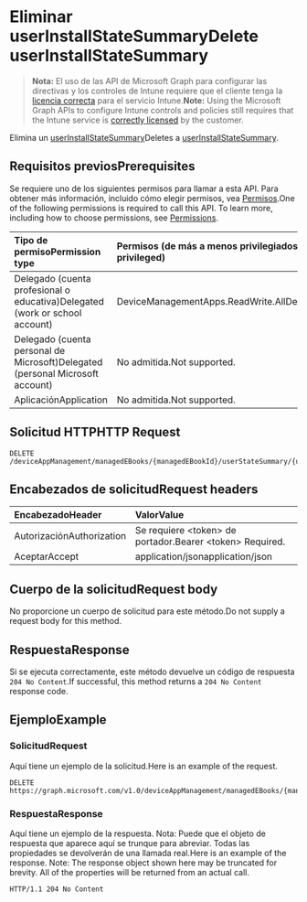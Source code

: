 # <a name="delete-userinstallstatesummary"></a><span data-ttu-id="30cfb-101">Eliminar userInstallStateSummary</span><span class="sxs-lookup"><span data-stu-id="30cfb-101">Delete userInstallStateSummary</span></span>

> <span data-ttu-id="30cfb-102">**Nota:** El uso de las API de Microsoft Graph para configurar las directivas y los controles de Intune requiere que el cliente tenga la [licencia correcta](https://go.microsoft.com/fwlink/?linkid=839381) para el servicio Intune.</span><span class="sxs-lookup"><span data-stu-id="30cfb-102">**Note:** Using the Microsoft Graph APIs to configure Intune controls and policies still requires that the Intune service is [correctly licensed](https://go.microsoft.com/fwlink/?linkid=839381) by the customer.</span></span>

<span data-ttu-id="30cfb-103">Elimina un [userInstallStateSummary](../resources/intune_books_userinstallstatesummary.md)</span><span class="sxs-lookup"><span data-stu-id="30cfb-103">Deletes a [userInstallStateSummary](../resources/intune_books_userinstallstatesummary.md).</span></span>
## <a name="prerequisites"></a><span data-ttu-id="30cfb-104">Requisitos previos</span><span class="sxs-lookup"><span data-stu-id="30cfb-104">Prerequisites</span></span>
<span data-ttu-id="30cfb-p101">Se requiere uno de los siguientes permisos para llamar a esta API. Para obtener más información, incluido cómo elegir permisos, vea [Permisos](../../../concepts/permissions_reference.md).</span><span class="sxs-lookup"><span data-stu-id="30cfb-p101">One of the following permissions is required to call this API. To learn more, including how to choose permissions, see [Permissions](../../../concepts/permissions_reference.md).</span></span>

|<span data-ttu-id="30cfb-107">Tipo de permiso</span><span class="sxs-lookup"><span data-stu-id="30cfb-107">Permission type</span></span>|<span data-ttu-id="30cfb-108">Permisos (de más a menos privilegiados)</span><span class="sxs-lookup"><span data-stu-id="30cfb-108">Permissions (from most to least privileged)</span></span>|
|:---|:---|
|<span data-ttu-id="30cfb-109">Delegado (cuenta profesional o educativa)</span><span class="sxs-lookup"><span data-stu-id="30cfb-109">Delegated (work or school account)</span></span>|<span data-ttu-id="30cfb-110">DeviceManagementApps.ReadWrite.All</span><span class="sxs-lookup"><span data-stu-id="30cfb-110">DeviceManagementApps.ReadWrite.All</span></span>|
|<span data-ttu-id="30cfb-111">Delegado (cuenta personal de Microsoft)</span><span class="sxs-lookup"><span data-stu-id="30cfb-111">Delegated (personal Microsoft account)</span></span>|<span data-ttu-id="30cfb-112">No admitida.</span><span class="sxs-lookup"><span data-stu-id="30cfb-112">Not supported.</span></span>|
|<span data-ttu-id="30cfb-113">Aplicación</span><span class="sxs-lookup"><span data-stu-id="30cfb-113">Application</span></span>|<span data-ttu-id="30cfb-114">No admitida.</span><span class="sxs-lookup"><span data-stu-id="30cfb-114">Not supported.</span></span>|

## <a name="http-request"></a><span data-ttu-id="30cfb-115">Solicitud HTTP</span><span class="sxs-lookup"><span data-stu-id="30cfb-115">HTTP Request</span></span>
<!-- {
  "blockType": "ignored"
}
-->
``` http
DELETE /deviceAppManagement/managedEBooks/{managedEBookId}/userStateSummary/{userInstallStateSummaryId}
```

## <a name="request-headers"></a><span data-ttu-id="30cfb-116">Encabezados de solicitud</span><span class="sxs-lookup"><span data-stu-id="30cfb-116">Request headers</span></span>
|<span data-ttu-id="30cfb-117">Encabezado</span><span class="sxs-lookup"><span data-stu-id="30cfb-117">Header</span></span>|<span data-ttu-id="30cfb-118">Valor</span><span class="sxs-lookup"><span data-stu-id="30cfb-118">Value</span></span>|
|:---|:---|
|<span data-ttu-id="30cfb-119">Autorización</span><span class="sxs-lookup"><span data-stu-id="30cfb-119">Authorization</span></span>|<span data-ttu-id="30cfb-120">Se requiere &lt;token&gt; de portador.</span><span class="sxs-lookup"><span data-stu-id="30cfb-120">Bearer &lt;token&gt; Required.</span></span>|
|<span data-ttu-id="30cfb-121">Aceptar</span><span class="sxs-lookup"><span data-stu-id="30cfb-121">Accept</span></span>|<span data-ttu-id="30cfb-122">application/json</span><span class="sxs-lookup"><span data-stu-id="30cfb-122">application/json</span></span>|

## <a name="request-body"></a><span data-ttu-id="30cfb-123">Cuerpo de la solicitud</span><span class="sxs-lookup"><span data-stu-id="30cfb-123">Request body</span></span>
<span data-ttu-id="30cfb-124">No proporcione un cuerpo de solicitud para este método.</span><span class="sxs-lookup"><span data-stu-id="30cfb-124">Do not supply a request body for this method.</span></span>

## <a name="response"></a><span data-ttu-id="30cfb-125">Respuesta</span><span class="sxs-lookup"><span data-stu-id="30cfb-125">Response</span></span>
<span data-ttu-id="30cfb-126">Si se ejecuta correctamente, este método devuelve un código de respuesta `204 No Content`.</span><span class="sxs-lookup"><span data-stu-id="30cfb-126">If successful, this method returns a `204 No Content` response code.</span></span>

## <a name="example"></a><span data-ttu-id="30cfb-127">Ejemplo</span><span class="sxs-lookup"><span data-stu-id="30cfb-127">Example</span></span>
### <a name="request"></a><span data-ttu-id="30cfb-128">Solicitud</span><span class="sxs-lookup"><span data-stu-id="30cfb-128">Request</span></span>
<span data-ttu-id="30cfb-129">Aquí tiene un ejemplo de la solicitud.</span><span class="sxs-lookup"><span data-stu-id="30cfb-129">Here is an example of the request.</span></span>
``` http
DELETE https://graph.microsoft.com/v1.0/deviceAppManagement/managedEBooks/{managedEBookId}/userStateSummary/{userInstallStateSummaryId}
```

### <a name="response"></a><span data-ttu-id="30cfb-130">Respuesta</span><span class="sxs-lookup"><span data-stu-id="30cfb-130">Response</span></span>
<span data-ttu-id="30cfb-p102">Aquí tiene un ejemplo de la respuesta. Nota: Puede que el objeto de respuesta que aparece aquí se trunque para abreviar. Todas las propiedades se devolverán de una llamada real.</span><span class="sxs-lookup"><span data-stu-id="30cfb-p102">Here is an example of the response. Note: The response object shown here may be truncated for brevity. All of the properties will be returned from an actual call.</span></span>
``` http
HTTP/1.1 204 No Content
```




